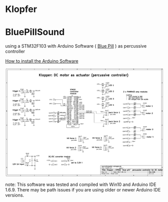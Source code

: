 # Klopfer

# BluePillSound
using a STM32F103 with Arduino Software ( [Blue Pill](http://wiki.stm32duino.com/index.php?title=Blue_Pill) ) as percussive controller

[How to install the Arduino Software](http://grauonline.de/wordpress/?page_id=1004)

<p align="left">
  <img src="/doc/schematic.png" width="1280"/>
</p>

note:
This software was tested and compiled with Win10 and Arduino IDE 1.6.9.
There may be path issues if you are using older or newer Arduino IDE versions.

